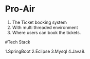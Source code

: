 # Pro-Air

1. The Ticket booking system
2. With multi threaded environment
3. Where users can book the tickets.

#Tech Stack

1.SpringBoot
2.Eclipse
3.Mysql
4.Java8.
